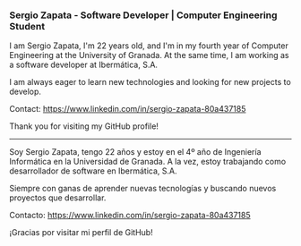 ### Sergio Zapata - Software Developer | Computer Engineering Student

I am Sergio Zapata, I'm 22 years old, and I'm in my fourth year of Computer Engineering at the University of Granada. At the same time, I am working as a software developer at Ibermática, S.A.

I am always eager to learn new technologies and looking for new projects to develop.

Contact: https://www.linkedin.com/in/sergio-zapata-80a437185

Thank you for visiting my GitHub profile!

-------------------------------------------------------------------------------------------

Soy Sergio Zapata, tengo 22 años y estoy en el 4º año de Ingeniería Informática en la Universidad de Granada. A la vez, estoy trabajando como desarrollador de software en Ibermática, S.A. 

Siempre con ganas de aprender nuevas tecnologías y buscando nuevos proyectos que desarrollar.

Contacto: https://www.linkedin.com/in/sergio-zapata-80a437185

¡Gracias por visitar mi perfil de GitHub!

<!--
**sergiozap13/sergiozap13** is a ✨ _special_ ✨ repository because its `README.md` (this file) appears on your GitHub profile.

Here are some ideas to get you started:

- 🔭 I’m currently working on ...
- 🌱 I’m currently learning ...
- 👯 I’m looking to collaborate on ...
- 🤔 I’m looking for help with ...
- 💬 Ask me about ...
- 📫 How to reach me: ...
- 😄 Pronouns: ...
- ⚡ Fun fact: ...    
-->
